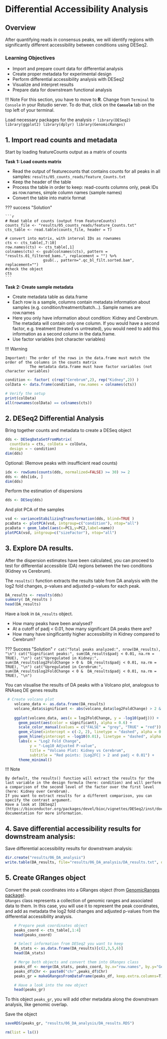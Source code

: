 # Differential Accessibility Analysis



## Overview
After quantifying reads in consensus peaks, we will identify regions with significantly different accessibility between conditions using DESeq2.

### Learning Objectives
- Import and prepare count data for differential analysis
- Create proper metadata for experimental design
- Perform differential accessibility analysis with DESeq2
- Visualize and interpret results
- Prepare data for downstream functional analysis



!!! Note 
    For this section, you have to move to **R**. Change from `Terminal` to `Console` in your Rstudio server. To do that, click on the **`Console`** tab on the top left of your terminal. 

Load necessary packages for the analysis
    ```r
    library(DESeq2)
    library(ggplot2)
    library(dplyr)
    library(GenomicRanges)
    ```

## 1. Import read counts and metadata


Start by loading featureCounts output as a matrix of counts


**Task 1: Load counts matrix**

- Read the output of featurecounts that contains counts for all peaks in all samples: `results/05_counts_reads/feature_Counts.txt`
- Keep the header of the table
- Process the table in order to keep: read-counts columns only, peak IDs as row.names, simple column names (sample names)
- Convert the table into matrix format

??? success "Solution"

    ```r
    # Read table of counts (output from FeatureCounts)
    counts_file <- "results/05_counts_reads/feature_Counts.txt"
    cts_table <- read.table(counts_file, header = T)
    
    # convert into matrix, with interval IDs as rownames
    cts <- cts_table[,7:10]
    row.names(cts) <- cts_table[,1]
    colnames(cts) <- gsub(colnames(cts), pattern = "results.01_filtered_bams.", replacement = "") %>% 
                     gsub(., pattern=".qc_bl_filt.sorted.bam", replacement="")
    #check the object 
    cts
    ```

**Task 2: Create sample metadata**

- Create metadata table as data.frame
- Each row is a sample, columns contain metadata information about samples (e.g. condition/treatment/batch...). Sample names are row.names
- Here you only have information about condition: Kidney and Cerebrum. The metadata will contain only one column. If you would have a second factor, e.g. treatment (treated vs untreated), you would need to add this information as a second column in the data.frame.  
- Use factor variables (not character variables)

!!! Warning
  
    Important: The order of the rows in the data.frame must match the order of the columns in the counts matrix
               The metadata data.frame must have factor variables (not character variables)


```r
condition <- factor( c(rep("Cerebrum",2), rep("Kidney",2)) )
colData <- data.frame(condition, row.names = colnames(cts))

# Verify the setup
print(colData)
all(rownames(colData) == colnames(cts))
```

## 2. DESeq2 Differential Analysis

Bring together counts and metadata to create a DESeq object

```r
dds <- DESeqDataSetFromMatrix(
  countData = cts, colData = colData, 
  design = ~ condition)
dim(dds)
```

Optional: (Remove peaks with insufficient read counts)

```r
idx <- rowSums(counts(dds, normalized=FALSE) >= 30) >= 2
dds <- dds[idx, ]
dim(dds)
```

Perform the estimation of dispersions

```r
dds <- DESeq(dds)
```

And plot PCA of the samples
```r
vsd <- varianceStabilizingTransformation(dds, blind=TRUE )
pcaData <- plotPCA(vsd, intgroup=c("condition"), ntop="all")
pcaData + geom_label(aes(x=PC1,y=PC2,label=name))
plotPCA(vsd, intgroup=c("sizeFactor"), ntop="all")
```


## 3. Explore DA results. 

After the dispersion estimates have been calculated, you can proceed to test for differential accessibile (DA) regions between the two conditions (Kidney vs Cerebrum).  

The `results()` function extracts the results table from DA analysis with the log2 fold changes, p-values and adjusted p-values for each peak.  

```r
DA_results <- results(dds)
summary( DA_results )
head(DA_results)
```

Have a look in `DA_results` object.  

- How many peaks have been analysed?
- At a cutoff of padj < 0.01, how many significant DA peaks there are?
- How many have singificantly higher accessibility in Kidney compared to Cerebrum? 


??? Success "Solution" 
    ```r
        cat("Total peaks analyzed:", nrow(DA_results), "\n")
        cat("Significant peaks:", sum(DA_results$padj < 0.01, na.rm = TRUE), "\n")
        cat("Upregulated in Kidney:", sum(DA_results$log2FoldChange > 0 & 
                                        DA_results$padj < 0.01, na.rm = TRUE), "\n")
        cat("Upregulated in Cerebrum:", sum(DA_results$log2FoldChange < 0 & 
                                        DA_results$padj < 0.01, na.rm = TRUE), "\n")
    ```

You can visualise the results of DA peaks with a Volcano plot, analogous to RNAseq DE genes results

```r
 # Create volcano plot
    volcano_data <- as.data.frame(DA_results)
    volcano_data$significant <- abs(volcano_data$log2FoldChange) > 2 & volcano_data$padj < 0.01
    
    ggplot(volcano_data, aes(x = log2FoldChange, y = -log10(padj))) +
      geom_point(aes(color = significant), alpha = 0.6) +
      scale_color_manual(values = c("FALSE" = "grey", "TRUE" = "red")) +
      geom_vline(xintercept = c(-2, 2), linetype = "dashed", alpha = 0.5) +
      geom_hline(yintercept = -log10(0.01), linetype = "dashed", alpha = 0.5) +
      labs(x = "Log2 Fold Change", 
           y = "-Log10 Adjusted P-value",
           title = "Volcano Plot: Kidney vs Cerebrum",
           subtitle = "Red points: |Log2FC| > 2 and padj < 0.01") +
      theme_minimal()
```

!!! Note

    By default, the results() function will extract the results for the last variable in the design formula (here: condition) and will perform a comparison of the second level of the factor over the first level (here: Kidney over Cerebrum).
    If you want to extract results for a different comparison, you can specify the contrast argument.  
    Have a look at [DESeq2](https://bioconductor.org/packages/devel/bioc/vignettes/DESeq2/inst/doc/DESeq2.html) documentation for more information.



## 4. Save differential accessibility results for downstream analysis:

Save differential accessibility results for downstream analysis:


```r
dir.create("results/06_DA_analysis")
write.table(DA_results, file="results/06_DA_analysis/DA_results.txt", quote=FALSE)
```




## 5. Create GRanges object


Convert the peak coordinates into a GRanges object (from [GenomicRanges package](https://bioconductor.org/packages/devel/bioc/vignettes/GenomicRanges/inst/doc/GenomicRangesIntroduction.html)).  
`GRanges` class represents a collection of genomic ranges and associated data to them. 
In this case, you will use it to represent the peak coordinates, and add as metadata the log2 fold changes and adjusted p-values from the differential accessibility analysis.


```r
    # Prepare peak coordinates object 
    peaks_coord <- cts_table[,1:4]
    head(peaks_coord)

    # Select information from DESeq2 you want to keep
    DA_stats <- as.data.frame(DA_results)[c(2,3,5,6)]
    head(DA_stats)

    # Merge both objects and convert them into GRanges class
    peaks_df <- merge(DA_stats, peaks_coord, by.x="row.names", by.y="Geneid")
    peaks_df$Chr <- paste0("chr",peaks_df$Chr)
    peaks_gr = makeGRangesFromDataFrame(peaks_df, keep.extra.columns=T)

    # Have a look into the new object
    head(peaks_gr)
```
To this object `peaks_gr`, you will add other metadata along the downstream analysis, like genomic overlap.

Save the object
```r
saveRDS(peaks_gr, "results/06_DA_analysis/DA_results.RDS")
```

```r
rm(list = ls())
```
